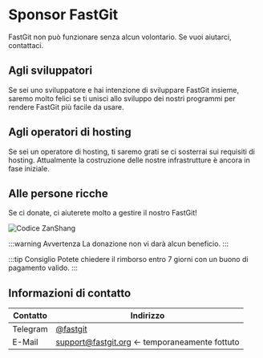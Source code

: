 # Sponsor FastGit

FastGit non può funzionare senza alcun volontario. Se vuoi aiutarci, contattaci.

## Agli sviluppatori

Se sei uno sviluppatore e hai intenzione di sviluppare FastGit insieme, saremo molto felici se ti unisci allo sviluppo dei nostri programmi per rendere FastGit più facile da usare.

## Agli operatori di hosting

Se sei un operatore di hosting, ti saremo grati se ci sosterrai sui requisiti di hosting. Attualmente la costruzione delle nostre infrastrutture è ancora in fase iniziale.

## Alle persone ricche

Se ci donate, ci aiuterete molto a gestire il nostro FastGit!

![Codice ZanShang](https://cdn.jsdelivr.net/gh/FastGitORG/Static@6c17d9cd35b8d8eea3bcaee88ab892927d56099a/ZanshangCode_Kevin.png)

:::warning Avvertenza
La donazione non vi darà alcun beneficio.
:::

:::tip Consiglio
Potete chiedere il rimborso entro 7 giorni con un buono di pagamento valido.
:::

## Informazioni di contatto

Contatto | Indirizzo |
| ------- | ---- |
| Telegram | [@fastgit](https://t.me/fastgit) |
| E-Mail | [support@fastgit.org](mailto:support@fastgit.org) <- temporaneamente fottuto |
